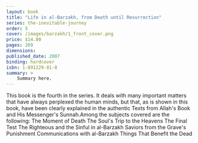 ```yaml
---
layout: book
title: "Life in al-Barzakh, from Death until Resurrection"
series: the-inevitable-journey
order: 5
cover: /images/barzakh/1_front_cover.png
price: $14.00
pages: 269
dimensions:
published_date: 2007
binding: hardcover
isbn: 1-891229-81-8
summary: >
    Summary here.
---
```


This book is the fourth in the series. It deals with many important matters that have always perplexed the human minds, but that, as is shown in this book, have been clearly explained in the authentic Texts from Allah's Book and His Messenger's Sunnah.Among the subjects covered are the following: The Moment of Death The Soul's Trip to the Heavens The Final Test The Righteous and the Sinful in al-Barzakh Saviors from the Grave's Punishment Communications with al-Barzakh Things That Benefit the Dead
